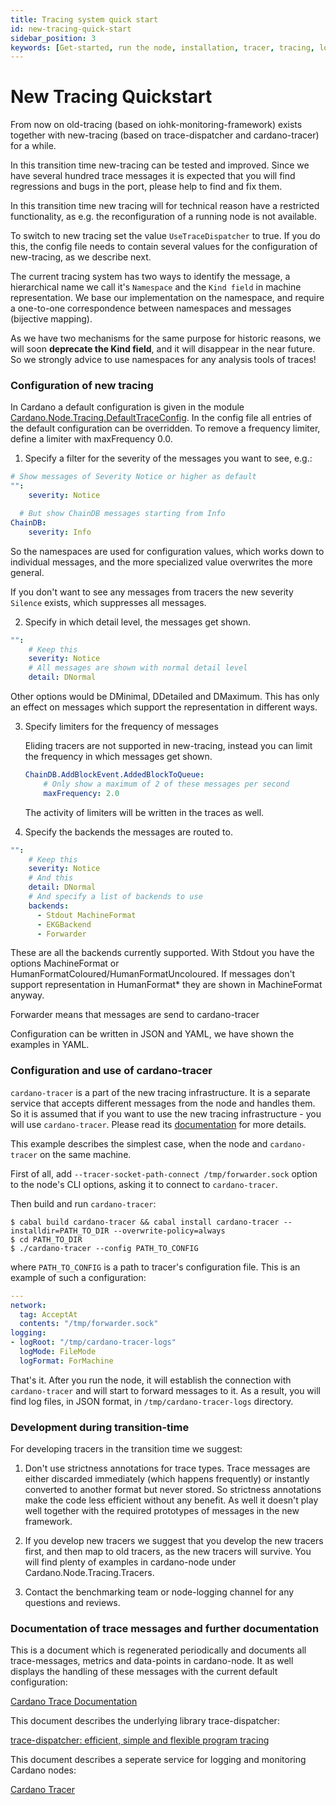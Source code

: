 ```yaml
---
title: Tracing system quick start
id: new-tracing-quick-start
sidebar_position: 3
keywords: [Get-started, run the node, installation, tracer, tracing, logging, cardano-node, cardano node]
---
```


# New Tracing Quickstart

From now on old-tracing (based on iohk-monitoring-framework) exists
together with new-tracing (based on trace-dispatcher and cardano-tracer) for a while.

In this transition time new-tracing can be tested and improved. Since we have several hundred trace messages
it is expected that you will find regressions and bugs in the port, please help to find
and fix them.

In this transition time new tracing will for technical reason have a restricted functionality,
as e.g. the reconfiguration of a running node is not available.

To switch to new tracing set the value `UseTraceDispatcher` to true. If you do this, the
config file needs to contain several values for the configuration of new-tracing, as we
describe next.

The current tracing system has two ways to identify the message, a hierarchical name we
call it's `Namespace` and the `Kind field` in machine representation. We base our implementation
on the namespace, and require a one-to-one correspondence between namespaces and messages (bijective mapping).

As we have two mechanisms for the same purpose for historic reasons, we will soon
__deprecate the Kind field__, and it will disappear in the near future. So we strongly
advice to use namespaces for any analysis tools of traces!

### Configuration of new tracing

In Cardano a default configuration is given in the module [Cardano.Node.Tracing.DefaultTraceConfig](https://github.com/intersectmbo/cardano-node/blob/master/cardano-node/src/Cardano/Node/Tracing/DefaultTraceConfig.hs). In the config file all entries of the default configuration can be overridden. To remove a frequency limiter, define a limiter with maxFrequency 0.0.

1. Specify a filter for the severity of the messages you want to see, e.g.:

  ~~~yaml
  # Show messages of Severity Notice or higher as default
  "":
      severity: Notice

    # But show ChainDB messages starting from Info
  ChainDB:
      severity: Info
  ~~~


  So the namespaces are used for configuration values, which works
  down to individual messages, and the more specialized value overwrites the more general.

  If you don't want to see any messages from tracers the new severity `Silence`
  exists, which suppresses all messages.


2. Specify in which detail level, the messages get shown.

  ~~~yaml
  "":
      # Keep this
      severity: Notice
      # All messages are shown with normal detail level
      detail: DNormal
  ~~~

  Other options would be DMinimal, DDetailed and DMaximum. This has only an effect on messages which support the representation in different ways.

3. Specify limiters for the frequency of messages

    Eliding tracers are not supported in new-tracing, instead you can limit the
    frequency in which messages get shown.

    ~~~yaml
    ChainDB.AddBlockEvent.AddedBlockToQueue:
        # Only show a maximum of 2 of these messages per second
        maxFrequency: 2.0
    ~~~

    The activity of limiters will be written in the traces as well.

4. Specify the backends the messages are routed to.

  ~~~yaml
  "":
      # Keep this
      severity: Notice
      # And this
      detail: DNormal
      # And specify a list of backends to use
      backends:
        - Stdout MachineFormat
        - EKGBackend
        - Forwarder
  ~~~

  These are all the backends currently supported. With Stdout you have the
  options MachineFormat or HumanFormatColoured/HumanFormatUncoloured.
  If messages don't support representation in HumanFormat* they are shown in MachineFormat anyway.

  Forwarder means that messages are send to cardano-tracer

Configuration can be written in JSON and YAML, we have shown the examples in YAML.

### Configuration and use of cardano-tracer

`cardano-tracer` is a part of the new tracing infrastructure. It is a separate service that accepts different messages from the node and handles them.
So it is assumed that if you want to use the new tracing infrastructure - you will use `cardano-tracer`. Please read its [documentation](https://github.com/intersectmbo/cardano-node/blob/master/cardano-tracer/docs/cardano-tracer.md) for more details.

This example describes the simplest case, when the node and `cardano-tracer` on the same machine.

First of all, add `--tracer-socket-path-connect /tmp/forwarder.sock` option to the node's CLI options, asking it to connect to `cardano-tracer`.

Then build and run `cardano-tracer`:

~~~shell
$ cabal build cardano-tracer && cabal install cardano-tracer --installdir=PATH_TO_DIR --overwrite-policy=always
$ cd PATH_TO_DIR
$ ./cardano-tracer --config PATH_TO_CONFIG
~~~

where `PATH_TO_CONFIG` is a path to tracer's configuration file. This is an example of such a configuration:

~~~yaml
---
network:
  tag: AcceptAt
  contents: "/tmp/forwarder.sock"
logging:
- logRoot: "/tmp/cardano-tracer-logs"
  logMode: FileMode
  logFormat: ForMachine
~~~

That's it. After you run the node, it will establish the connection with `cardano-tracer` and will start to forward messages to it.
As a result, you will find log files, in JSON format, in `/tmp/cardano-tracer-logs` directory.

### Development during transition-time

For developing tracers in the transition time we suggest:

1. Don't use strictness annotations for trace types. Trace messages are either
discarded immediately (which happens frequently) or instantly converted to another format
but never stored. So strictness annotations make the code less efficient without any benefit.
As well it doesn't play well together with the required prototypes of messages in the
new framework.

2. If you develop new tracers we suggest that you develop the new tracers first,
and then map to old tracers, as the new tracers will survive. You will find plenty of
examples in cardano-node under Cardano.Node.Tracing.Tracers.

3. Contact the benchmarking team or node-logging channel for any questions and reviews.

### Documentation of trace messages and further documentation

This is a document which is regenerated periodically and documents all trace-messages,  metrics and data-points in cardano-node. It as well displays the handling of these
messages with the current default configuration:

[Cardano Trace Documentation](https://github.com/input-output-hk/cardano-node-wiki/blob/main/docs/new-tracing/tracers_doc_generated.md)

This document describes the underlying library trace-dispatcher:

[trace-dispatcher: efficient, simple and flexible program tracing](https://github.com/intersectmbo/cardano-node/blob/master/trace-dispatcher/doc/trace-dispatcher.md)

This document describes a seperate service for logging and monitoring Cardano nodes:

[Cardano Tracer](https://github.com/intersectmbo/cardano-node/blob/master/cardano-tracer/docs/cardano-tracer.md)

